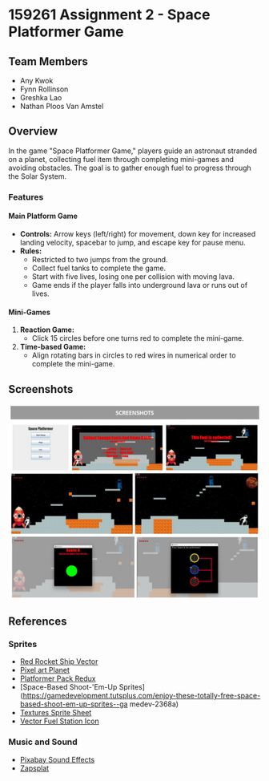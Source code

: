 # 159261 Assignment 2 - Space Platformer Game

## Team Members
- Any Kwok
- Fynn Rollinson
- Greshka Lao
- Nathan Ploos Van Amstel

## Overview

In the game "Space Platformer Game," players guide an astronaut stranded on a planet, collecting fuel item through completing mini-games and avoiding obstacles. The goal is to gather enough fuel to progress through the Solar System.

### Features

#### Main Platform Game
- **Controls:** Arrow keys (left/right) for movement, down key for increased landing velocity, spacebar to jump, and escape key for pause menu.
- **Rules:**
  - Restricted to two jumps from the ground.
  - Collect fuel tanks to complete the game.
  - Start with five lives, losing one per collision with moving lava.
  - Game ends if the player falls into underground lava or runs out of lives.

#### Mini-Games
1. **Reaction Game:**
   - Click 15 circles before one turns red to complete the mini-game.
2. **Time-based Game:**
   - Align rotating bars in circles to red wires in numerical order to complete the mini-game.

## Screenshots

![Screenshots](screenshots.png)

## References

### Sprites
- [Red Rocket Ship Vector](https://pngtree.com/freepng/red-rocket-ship_4729614.html)
- [Pixel art Planet](https://www.pngwing.com/en/free-png-iymqr/download)
- [Platformer Pack Redux](https://www.kenney.nl/assets/platformer-pack-redux)
- [Space-Based Shoot-'Em-Up Sprites](https://gamedevelopment.tutsplus.com/enjoy-these-totally-free-space-based-shoot-em-up-sprites--ga medev-2368a)
- [Textures Sprite Sheet](https://piiixl.itch.io/textures)
- [Vector Fuel Station Icon](https://pngtree.com/freepng/vector-fuel-station-icon_4237302.html)

### Music and Sound
- [Pixabay Sound Effects](https://pixabay.com/sound-effects/)
- [Zapsplat](https://www.zapsplat.com)
